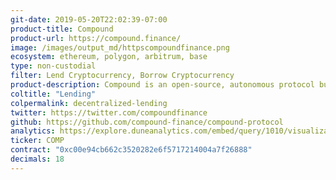 ```yaml
---
git-date: 2019-05-20T22:02:39-07:00
product-title: Compound
product-url: https://compound.finance/
image: /images/output_md/httpscompoundfinance.png
ecosystem: ethereum, polygon, arbitrum, base
type: non-custodial
filter: Lend Cryptocurrency, Borrow Cryptocurrency
product-description: Compound is an open-source, autonomous protocol built for developers, enable algorithmic, efficient money markets on the Ethereum.
coltitle: "Lending"
colpermalink: decentralized-lending
twitter: https://twitter.com/compoundfinance
github: https://github.com/compound-finance/compound-protocol
analytics: https://explore.duneanalytics.com/embed/query/1010/visualization/5530?api_key=6872WaceF0racAdL0UDDZJSHY44mSQTIsQyBRe91
ticker: COMP
contract: "0xc00e94cb662c3520282e6f5717214004a7f26888"
decimals: 18
---
```

